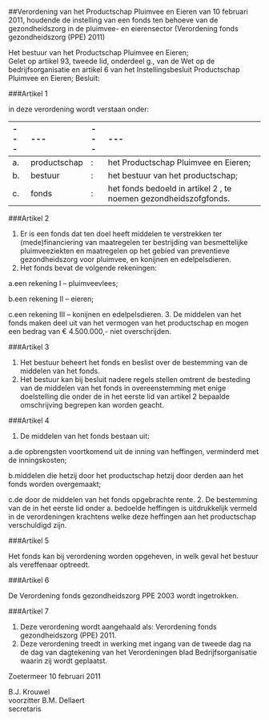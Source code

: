 <meta http-equiv='Content-Type' content='text/html; charset=utf-8' />

##Verordening van het Productschap Pluimvee en Eieren van 10 februari 2011, houdende de instelling van een fonds ten behoeve van de gezondheidszorg in de pluimvee- en eierensector (Verordening fonds gezondheidszorg (PPE) 2011)

Het bestuur van het Productschap Pluimvee en Eieren;  
Gelet op artikel 93, tweede lid, onderdeel g., van de Wet op de bedrijfsorganisatie en artikel 6 van het Instellingsbesluit Productschap Pluimvee en Eieren;
Besluit:    

###Artikel 1 

in deze verordening wordt verstaan onder: 

| --- | --- | --- | --- |
|:---|:---|:---|:---|
|a. |productschap |: | het Productschap Pluimvee en Eieren; |
|b. |bestuur |: | het bestuur van het productschap; |
|c. |fonds |: | het fonds bedoeld in artikel 2 , te noemen gezondheidszofgfonds. |

###Artikel 2 

1. Er is een fonds dat ten doel heeft middelen te verstrekken ter (mede)financiering van maatregelen ter bestrijding van besmettelijke pluimveeziekten en maatregelen op het gebied van preventieve gezondheidszorg voor pluimvee, en konijnen en edelpelsdieren. 
2. Het fonds bevat de volgende rekeningen:

a.een rekening I – pluimveevlees;

b.een rekening II – eieren;

c.een rekening III – konijnen en edelpelsdieren.
3. De middelen van het fonds maken deel uit van het vermogen van het productschap en mogen een bedrag van € 4.500.000,- niet overschrijden.

###Artikel 3 

1. Het bestuur beheert het fonds en beslist over de bestemming van de middelen van het fonds. 
2. Het bestuur kan bij besluit nadere regels stellen omtrent de besteding van de middelen van het fonds in overeenstemming met enige doelstelling die onder de in het eerste lid van artikel 2 bepaalde omschrijving begrepen kan worden geacht. 

###Artikel 4 

1. De middelen van het fonds bestaan uit:

a.de opbrengsten voortkomend uit de inning van heffingen, verminderd met de inningskosten;

b.middelen die hetzij door het productschap hetzij door derden aan het fonds worden overgemaakt;

c.de door de middelen van het fonds opgebrachte rente. 
2. De bestemming van de in het eerste lid onder a. bedoelde heffingen is uitdrukkelijk vermeld in de verordeningen krachtens welke deze heffingen aan het productschap verschuldigd zijn. 

###Artikel 5 

Het fonds kan bij verordening worden opgeheven, in welk geval het bestuur als vereffenaar optreedt. 

###Artikel 6 

De Verordening fonds gezondheidszorg PPE 2003 wordt ingetrokken. 

###Artikel 7 

1. Deze verordening wordt aangehaald als: Verordening fonds gezondheidszorg (PPE) 2011. 
2. Deze verordening treedt in werking met ingang van de tweede dag na de dag van dagtekening van het Verordeningen blad Bedrijfsorganisatie waarin zij wordt geplaatst. 

Zoetermeer 
10 februari 2011   

B.J. Krouwel  
voorzitter 
B.M. Dellaert  
secretaris   
